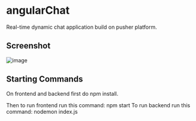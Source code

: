 # angularChat
Real-time dynamic chat application build on pusher platform.

## Screenshot
![image](https://github.com/sarthakChauhan12/angularChat/assets/104530435/53ec6ab8-cc0c-4a32-a0fe-b203f2f8e216)


## Starting Commands

On frontend and backend first do npm install.

Then to run frontend run this command:     npm start
To run backend run this command:    nodemon index.js

